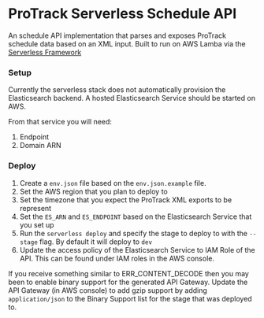 # ProTrack Serverless Schedule API

An schedule API implementation that parses and exposes ProTrack schedule data
based on an XML input. Built to run on AWS Lamba via the [Serverless Framework](https://serverless.com/)

### Setup
Currently the serverless stack does not automatically provision the Elasticsearch backend. A hosted Elasticsearch Service should be started on AWS.

From that service you will need:
1. Endpoint
2. Domain ARN

### Deploy
1. Create a `env.json` file based on the `env.json.example` file.
2. Set the AWS region that you plan to deploy to
3. Set the timezone that you expect the ProTrack XML exports to be represent
4. Set the `ES_ARN` and `ES_ENDPOINT` based on the Elasticsearch Service that you set up
5. Run the `serverless deploy` and specify the stage to deploy to with the `--stage` flag. By default it will deploy to `dev`
6. Update the access policy of the Elasticsearch Service to IAM Role of the API. This can be found under IAM roles in the AWS console.

If you receive something similar to ERR_CONTENT_DECODE then you may been to enable binary support for the generated API Gateway. Update the API Gateway (in AWS console) to add gzip support by adding `application/json` to the Binary Support list for the stage that was deployed to.